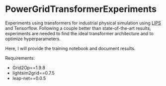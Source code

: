 # PowerGridTransformerExperiments

Experiments using transformers for industrial physical simulation using [LIPS](https://github.com/IRT-SystemX/LIPS/tree/fb4048e274fb75dd963bd538429b6ece2df757d80) and Tensorflow. 
Following a couple better than state-of-the-art results, experiments are needed to find the ideal transformer architecture and to 
optimize hyperparameters.

Here, I will provide the training notebook and document results.

Requirements:
- Grid2Op==1.9.8
- lightsim2grid==0.7.5 
- leap-net==0.0.5
